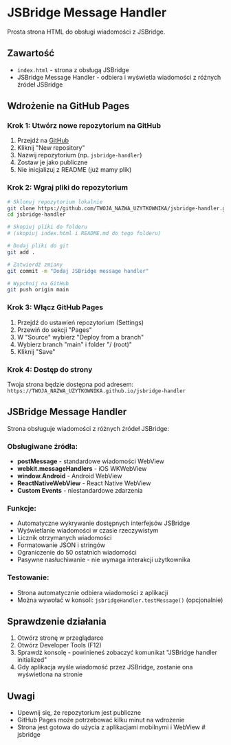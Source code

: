 # JSBridge Message Handler

Prosta strona HTML do obsługi wiadomości z JSBridge.

## Zawartość

- `index.html` - strona z obsługą JSBridge
- JSBridge Message Handler - odbiera i wyświetla wiadomości z różnych źródeł JSBridge

## Wdrożenie na GitHub Pages

### Krok 1: Utwórz nowe repozytorium na GitHub

1. Przejdź na [GitHub](https://github.com)
2. Kliknij "New repository"
3. Nazwij repozytorium (np. `jsbridge-handler`)
4. Zostaw je jako publiczne
5. Nie inicjalizuj z README (już mamy plik)

### Krok 2: Wgraj pliki do repozytorium

```bash
# Sklonuj repozytorium lokalnie
git clone https://github.com/TWOJA_NAZWA_UZYTKOWNIKA/jsbridge-handler.git
cd jsbridge-handler

# Skopiuj pliki do folderu
# (skopiuj index.html i README.md do tego folderu)

# Dodaj pliki do git
git add .

# Zatwierdź zmiany
git commit -m "Dodaj JSBridge message handler"

# Wypchnij na GitHub
git push origin main
```

### Krok 3: Włącz GitHub Pages

1. Przejdź do ustawień repozytorium (Settings)
2. Przewiń do sekcji "Pages"
3. W "Source" wybierz "Deploy from a branch"
4. Wybierz branch "main" i folder "/ (root)"
5. Kliknij "Save"

### Krok 4: Dostęp do strony

Twoja strona będzie dostępna pod adresem:
`https://TWOJA_NAZWA_UZYTKOWNIKA.github.io/jsbridge-handler`

## JSBridge Message Handler

Strona obsługuje wiadomości z różnych źródeł JSBridge:

### Obsługiwane źródła:
- **postMessage** - standardowe wiadomości WebView
- **webkit.messageHandlers** - iOS WKWebView
- **window.Android** - Android WebView
- **ReactNativeWebView** - React Native WebView
- **Custom Events** - niestandardowe zdarzenia

### Funkcje:
- Automatyczne wykrywanie dostępnych interfejsów JSBridge
- Wyświetlanie wiadomości w czasie rzeczywistym
- Licznik otrzymanych wiadomości
- Formatowanie JSON i stringów
- Ograniczenie do 50 ostatnich wiadomości
- Pasywne nasłuchiwanie - nie wymaga interakcji użytkownika

### Testowanie:
- Strona automatycznie odbiera wiadomości z aplikacji
- Można wywołać w konsoli: `jsbridgeHandler.testMessage()` (opcjonalnie)

## Sprawdzenie działania

1. Otwórz stronę w przeglądarce
2. Otwórz Developer Tools (F12)
3. Sprawdź konsolę - powinieneś zobaczyć komunikat "JSBridge handler initialized"
4. Gdy aplikacja wyśle wiadomość przez JSBridge, zostanie ona wyświetlona na stronie

## Uwagi

- Upewnij się, że repozytorium jest publiczne
- GitHub Pages może potrzebować kilku minut na wdrożenie
- Strona jest gotowa do użycia z aplikacjami mobilnymi i WebView # jsbridge
